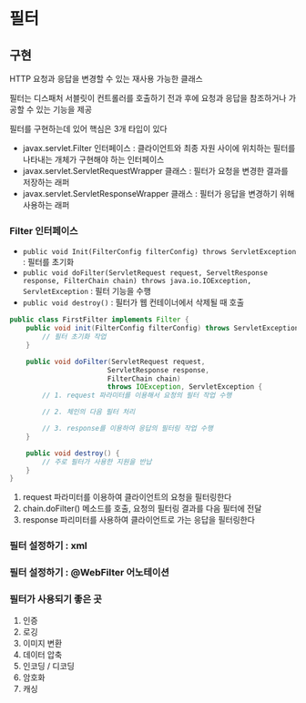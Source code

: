 # 필터

## 구현

HTTP 요청과 응답을 변경할 수 있는 재사용 가능한 클래스

필터는 디스패처 서블릿이 컨트롤러를 호출하기 전과 후에 요청과 응답을 참조하거나 가공할 수 있는 기능을 제공

필터를 구현하는데 있어 핵심은 3개 타입이 있다

- javax.servlet.Filter 인터페이스 : 클라이언트와 최종 자원 사이에 위치하는 필터를 나타내는 개체가 구현해야 하는 인터페이스
- javax.servlet.ServletRequestWrapper 클래스 : 필터가 요청을 변경한 결과를 저장하는 래퍼
- javax.servlet.ServletResponseWrapper 클래스 : 필터가 응답을 변경하기 위해 사용하는 래퍼

### Filter 인터페이스

- `public void Init(FilterConfig filterConfig) throws ServletException` : 필터를 초기화
- `public void doFilter(ServletRequest request, ServeltResponse response, FilterChain chain) throws java.io.IOException, ServletException` : 필터 기능을 수행
- `public void destroy()` : 필터가 웹 컨테이너에서 삭제될 때 호출

```java
public class FirstFilter implements Filter {
    public void init(FilterConfig filterConfig) throws ServletException {
        // 필터 초기화 작업
    }

    public void doFilter(ServletRequest request,
                        ServletResponse response,
                        FilterChain chain)
                        throws IOException, ServletException {
        // 1. request 파라미터를 이용해서 요청의 필터 작업 수행

        // 2. 체인의 다음 필터 처리

        // 3. response를 이용하여 응답의 필터링 작업 수행
    }

    public void destroy() {
        // 주로 필터가 사용한 지원을 반납
    }
}
```

1. request 파라미터를 이용하여 클라이언트의 요청을 필터링한다
2. chain.doFilter() 메소드를 호출, 요청의 필터링 결과를 다음 필터에 전달
3. response 파리미터를 사용하여 클라이언트로 가는 응답을 필터링한다


### 필터 설정하기 : xml

### 필터 설정하기 : @WebFilter 어노테이션

### 필터가 사용되기 좋은 곳

1. 인증
2. 로깅
3. 이미지 변환
4. 데이터 압축
5. 인코딩 / 디코딩
6. 암호화
7. 캐싱